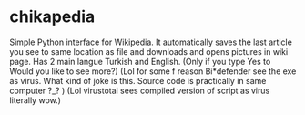 # chikapedia
Simple Python interface for Wikipedia.
It automatically saves the last article you see to same location as file and downloads and opens pictures in wiki page.
Has 2 main langue Turkish and English.
(Only if you type Yes to Would you like to see more?)
(Lol for some f reason Bi*defender see the exe as virus. What kind of joke is this. Source code is practically in same computer ?_? )
(Lol virustotal sees compiled version of script as virus literally wow.)
